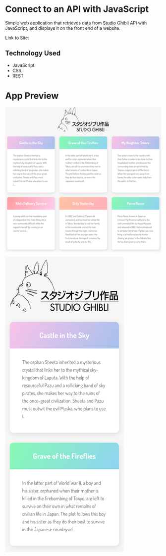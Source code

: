 # Connect to an API with JavaScript

Simple web application that retrieves data from 
[Studio Ghibli API](https://ghibliapi.herokuapp.com) with JavaScript, and displays it on the front end of a website.

Link to Site: 

## Technology Used

* JavaScript
* CSS
* REST

# App Preview


![FullScreen](https://github.com/xboudsady/studio-ghibli-api/blob/master/full-screen.png)

![MobileScreen](https://github.com/xboudsady/studio-ghibli-api/blob/master/mobile-screen.png)